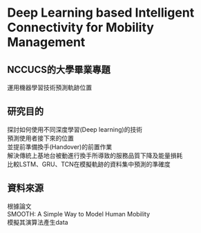 # Deep Learning based Intelligent Connectivity for Mobility Management
## NCCUCS的大學畢業專題  
運用機器學習技術預測軌跡位置  

## 研究目的
探討如何使用不同深度學習(Deep learning)的技術   
預測使用者接下來的位置  
並提前準備換手(Handover)的前置作業  
解決傳統上基地台被動進行換手所導致的服務品質下降及能量損耗  
比較LSTM、GRU、TCN在模擬軌跡的資料集中預測的準確度  

## 資料來源
根據論文  
SMOOTH: A Simple Way to Model Human Mobility  
模擬其演算法產生data  
